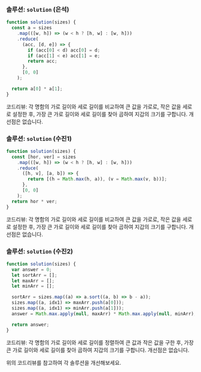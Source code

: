 ### 솔루션: `solution` (은석)

```javascript
function solution(sizes) {
  const a = sizes
    .map(([w, h]) => (w < h ? [h, w] : [w, h]))
    .reduce(
      (acc, [d, e]) => {
        if (acc[0] < d) acc[0] = d;
        if (acc[1] < e) acc[1] = e;
        return acc;
      },
      [0, 0]
    );

  return a[0] * a[1];
}
```

코드리뷰: 각 명함의 가로 길이와 세로 길이를 비교하여 큰 값을 가로로, 작은 값을 세로로 설정한 후, 가장 큰 가로 길이와 세로 길이를 찾아 곱하여 지갑의 크기를 구합니다. 개선점은 없습니다.

### 솔루션: `solution` (수진1)

```javascript
function solution(sizes) {
  const [hor, ver] = sizes
    .map(([w, h]) => (w < h ? [h, w] : [w, h]))
    .reduce(
      ([h, v], [a, b]) => {
        return [(h = Math.max(h, a)), (v = Math.max(v, b))];
      },
      [0, 0]
    );
  return hor * ver;
}
```

코드리뷰: 각 명함의 가로 길이와 세로 길이를 비교하여 큰 값을 가로로, 작은 값을 세로로 설정한 후, 가장 큰 가로 길이와 세로 길이를 찾아 곱하여 지갑의 크기를 구합니다. 개선점은 없습니다.

### 솔루션: `solution` (수진2)

```javascript
function solution(sizes) {
  var answer = 0;
  let sortArr = [];
  let maxArr = [];
  let minArr = [];

  sortArr = sizes.map((a) => a.sort((a, b) => b - a));
  sizes.map((a, idx1) => maxArr.push(a[0]));
  sizes.map((a, idx1) => minArr.push(a[1]));
  answer = Math.max.apply(null, maxArr) * Math.max.apply(null, minArr);

  return answer;
}
```

코드리뷰: 각 명함의 가로 길이와 세로 길이를 정렬하여 큰 값과 작은 값을 구한 후, 가장 큰 가로 길이와 세로 길이를 찾아 곱하여 지갑의 크기를 구합니다. 개선점은 없습니다.

위의 코드리뷰를 참고하여 각 솔루션을 개선해보세요.
